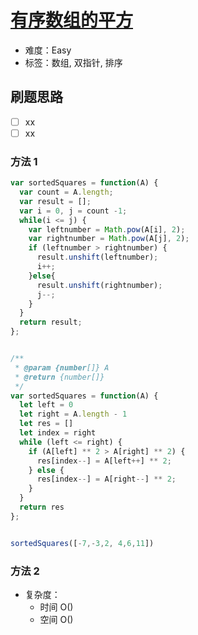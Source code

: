 # [有序数组的平方](https://leetcode-cn.com/problems/squares-of-a-sorted-array/)

- 难度：Easy
- 标签：数组, 双指针, 排序

## 刷题思路

- [ ] xx
- [ ] xx

### 方法 1

```js
var sortedSquares = function(A) {
  var count = A.length;
  var result = [];
  var i = 0, j = count -1;
  while(i <= j) {
    var leftnumber = Math.pow(A[i], 2);
    var rightnumber = Math.pow(A[j], 2);
    if (leftnumber > rightnumber) {
      result.unshift(leftnumber);
      i++;
    }else{
      result.unshift(rightnumber);
      j--;
    }
  }
  return result;
};


/**
 * @param {number[]} A
 * @return {number[]}
 */
var sortedSquares = function(A) {
  let left = 0
  let right = A.length - 1
  let res = []
  let index = right
  while (left <= right) {
    if (A[left] ** 2 > A[right] ** 2) {
      res[index--] = A[left++] ** 2;
    } else {
      res[index--] = A[right--] ** 2;
    }
  }
  return res
};


sortedSquares([-7,-3,2, 4,6,11])

```

### 方法 2

- 复杂度：
    - 时间 O()
    - 空间 O()

``` js

```
